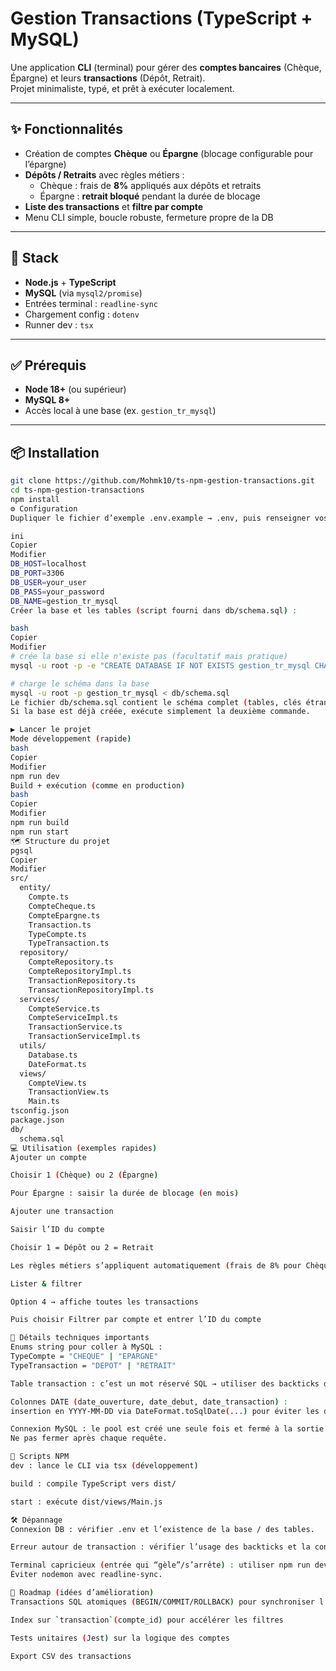 # Gestion Transactions (TypeScript + MySQL)

Une application **CLI** (terminal) pour gérer des **comptes bancaires** (Chèque, Épargne) et leurs **transactions** (Dépôt, Retrait).  
Projet minimaliste, typé, et prêt à exécuter localement.

---

## ✨ Fonctionnalités

- Création de comptes **Chèque** ou **Épargne** (blocage configurable pour l’épargne)
- **Dépôts / Retraits** avec règles métiers :
  - Chèque : frais de **8%** appliqués aux dépôts et retraits
  - Épargne : **retrait bloqué** pendant la durée de blocage
- **Liste des transactions** et **filtre par compte**
- Menu CLI simple, boucle robuste, fermeture propre de la DB

---

## 🧱 Stack

- **Node.js** + **TypeScript**
- **MySQL** (via `mysql2/promise`)
- Entrées terminal : `readline-sync`
- Chargement config : `dotenv`
- Runner dev : `tsx`

---

## ✅ Prérequis

- **Node 18+** (ou supérieur)
- **MySQL 8+**
- Accès local à une base (ex. `gestion_tr_mysql`)

---

## 📦 Installation

```bash
git clone https://github.com/Mohmk10/ts-npm-gestion-transactions.git
cd ts-npm-gestion-transactions
npm install
⚙️ Configuration
Dupliquer le fichier d’exemple .env.example → .env, puis renseigner vos variables :

ini
Copier
Modifier
DB_HOST=localhost
DB_PORT=3306
DB_USER=your_user
DB_PASS=your_password
DB_NAME=gestion_tr_mysql
Créer la base et les tables (script fourni dans db/schema.sql) :

bash
Copier
Modifier
# crée la base si elle n'existe pas (facultatif mais pratique)
mysql -u root -p -e "CREATE DATABASE IF NOT EXISTS gestion_tr_mysql CHARACTER SET utf8mb4;"

# charge le schéma dans la base
mysql -u root -p gestion_tr_mysql < db/schema.sql
Le fichier db/schema.sql contient le schéma complet (tables, clés étrangères, index).
Si la base est déjà créée, exécute simplement la deuxième commande.

▶️ Lancer le projet
Mode développement (rapide)
bash
Copier
Modifier
npm run dev
Build + exécution (comme en production)
bash
Copier
Modifier
npm run build
npm run start
🗺️ Structure du projet
pgsql
Copier
Modifier
src/
  entity/
    Compte.ts
    CompteCheque.ts
    CompteEpargne.ts
    Transaction.ts
    TypeCompte.ts
    TypeTransaction.ts
  repository/
    CompteRepository.ts
    CompteRepositoryImpl.ts
    TransactionRepository.ts
    TransactionRepositoryImpl.ts
  services/
    CompteService.ts
    CompteServiceImpl.ts
    TransactionService.ts
    TransactionServiceImpl.ts
  utils/
    Database.ts
    DateFormat.ts
  views/
    CompteView.ts
    TransactionView.ts
    Main.ts
tsconfig.json
package.json
db/
  schema.sql
💻 Utilisation (exemples rapides)
Ajouter un compte

Choisir 1 (Chèque) ou 2 (Épargne)

Pour Épargne : saisir la durée de blocage (en mois)

Ajouter une transaction

Saisir l’ID du compte

Choisir 1 = Dépôt ou 2 = Retrait

Les règles métiers s’appliquent automatiquement (frais de 8% pour Chèque, blocage pour Épargne)

Lister & filtrer

Option 4 → affiche toutes les transactions

Puis choisir Filtrer par compte et entrer l’ID du compte

🧩 Détails techniques importants
Enums string pour coller à MySQL :
TypeCompte = "CHEQUE" | "EPARGNE"
TypeTransaction = "DEPOT" | "RETRAIT"

Table transaction : c’est un mot réservé SQL → utiliser des backticks dans les requêtes (`transaction`).

Colonnes DATE (date_ouverture, date_debut, date_transaction) :
insertion en YYYY-MM-DD via DateFormat.toSqlDate(...) pour éviter les décalages de fuseau.

Connexion MySQL : le pool est créé une seule fois et fermé à la sortie de l’app (option 5 “Quitter” ou Ctrl+C).
Ne pas fermer après chaque requête.

🧪 Scripts NPM
dev : lance le CLI via tsx (développement)

build : compile TypeScript vers dist/

start : exécute dist/views/Main.js

🛠️ Dépannage
Connexion DB : vérifier .env et l’existence de la base / des tables.

Erreur autour de transaction : vérifier l’usage des backticks et la conformité du schéma (db/schema.sql).

Terminal capricieux (entrée qui “gèle”/s’arrête) : utiliser npm run dev (tsx).
Éviter nodemon avec readline-sync.

🚀 Roadmap (idées d’amélioration)
Transactions SQL atomiques (BEGIN/COMMIT/ROLLBACK) pour synchroniser l’INSERT + UPDATE solde

Index sur `transaction`(compte_id) pour accélérer les filtres

Tests unitaires (Jest) sur la logique des comptes

Export CSV des transactions